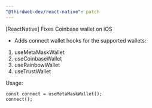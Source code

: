 ```yaml
---
"@thirdweb-dev/react-native": patch
---
```


[ReactNative] Fixes Coinbase wallet on iOS

- Adds connect wallet hooks for the supported wallets:

1. useMetaMaskWallet
2. useCoinbaseWallet
3. useRainbowWallet
4. useTrustWallet

Usage:

```
const connect = useMetaMaskWallet();
connect();
```
